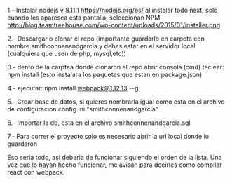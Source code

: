 


1.- Instalar nodejs v 8.11.1  https://nodejs.org/es/    al instalar todo next, solo cuando les aparesca esta pantalla, seleccionan NPM http://blog.teamtreehouse.com/wp-content/uploads/2015/01/installer.png

2.- Descargar o clonar el repo  (importante guardarlo en carpeta con nombre   smithconnenandgarcia y debes estar en el servidor local (cualquiera que usen de php, mysql,etc))

3.- dento de la carptea donde clonaron el repo abrir consola (cmd) teclear: npm install
 (esto instalara los paquetes que estan en package.json)

4.- ejecutar: npm install webpack@1.12.13 --g

5.- Crear base de datos, si quieres nombrarla igual como esta en el archivo de configuracion config.ini "smithconnenandgarcia"

6.- Importar la db, esta en el archivo smithconnenandgarcia.sql

7.- Para correr el proyecto solo  es necesario abrir la url local donde lo guardaron


Eso seria todo, asi deberia de funcionar siguiendo el orden de la lista.
Una vez que lo hayan hecho funcionar, me avisan para decirles como compilar react con webpack.
